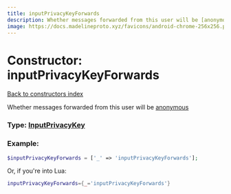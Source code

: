 ```yaml
---
title: inputPrivacyKeyForwards
description: Whether messages forwarded from this user will be [anonymous](https://telegram.org/blog/unsend-privacy-emoji#anonymous-forwarding)
image: https://docs.madelineproto.xyz/favicons/android-chrome-256x256.png
---
```

# Constructor: inputPrivacyKeyForwards  
[Back to constructors index](index.md)



Whether messages forwarded from this user will be [anonymous](https://telegram.org/blog/unsend-privacy-emoji#anonymous-forwarding)




### Type: [InputPrivacyKey](../types/InputPrivacyKey.md)


### Example:

```php
$inputPrivacyKeyForwards = ['_' => 'inputPrivacyKeyForwards'];
```  


Or, if you're into Lua:

```lua
inputPrivacyKeyForwards={_='inputPrivacyKeyForwards'}

```


